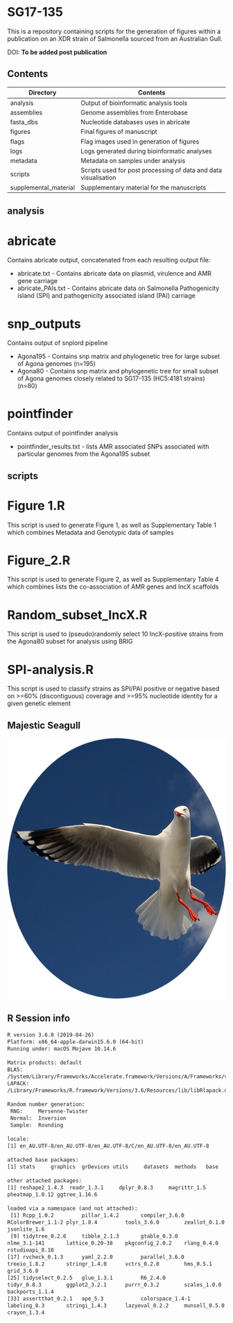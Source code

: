 # SG17-135
This is a repository containing scripts for the generation of figures within a publication on an XDR strain of Salmonella sourced from an Australian Gull.

DOI: **To be added post publication**

## Contents

|Directory|Contents|
|--------|------|
|analysis|Output of bioinformatic analysis tools|
|assemblies|Genome assemblies from Enterobase|
|fasta_dbs|Nucleotide databases uses in abricate|
|figures|Final figures of manuscript|
|flags|Flag images used in generation of figures|
|logs|Logs generated during bioinformatic analyses|
|metadata|Metadata on samples under analysis|
|scripts|Scripts used for post processing of data and data visualisation|
|supplemental_material|Supplementary material for the manuscripts|

## analysis
# abricate
Contains abricate output, concatenated from each resulting output file:
* abricate.txt - Contains abricate data on plasmid, virulence and AMR gene carriage
* abricate_PAIs.txt - Contains abricate data on Salmonella Pathogenicity island (SPI) and pathogenicity associated island (PAI) carriage

# snp_outputs
Contains output of snplord pipeline
* Agona195 - Contains snp matrix and phylogenetic tree for large subset of Agona genomes (n=195)
* Agona80 - Contains snp matrix and phylogenetic tree for small subset of Agona genomes closely related to SG17-135 (HC5:4181 strains) (n=80)

# pointfinder
Contains output of pointfinder analysis
* pointfinder_results.txt - lists AMR associated SNPs associated with particular genomes from the Agona195 subset

## scripts
# Figure 1.R
This script is used to generate Figure 1, as well as Supplementary Table 1 which combines Metadata and Genotypic data of samples

# Figure_2.R
This script is used to generate Figure 2, as well as Supplementary Table 4 which combines lists the co-association of AMR genes and IncX scaffolds

# Random_subset_IncX.R
This script is used to (pseudo)randomly select 10 IncX-positive strains from the Agona80 subset for analysis using BRIG

# SPI-analysis.R
This script is used to classify strains as SPI/PAI positive or negative based on >=60% (discontiguous) coverage and >=95% nucleotide identity for a given genetic element









## Majestic Seagull



<p align="center">
  <img width="600" height="600" src="https://raw.githubusercontent.com/maxlcummins/SG17-135/master/majestic_gull_dot_jpeg.png">
</p>





## R Session info
```
R version 3.6.0 (2019-04-26)
Platform: x86_64-apple-darwin15.6.0 (64-bit)
Running under: macOS Mojave 10.14.6

Matrix products: default
BLAS:   /System/Library/Frameworks/Accelerate.framework/Versions/A/Frameworks/vecLib.framework/Versions/A/libBLAS.dylib
LAPACK: /Library/Frameworks/R.framework/Versions/3.6/Resources/lib/libRlapack.dylib

Random number generation:
 RNG:     Mersenne-Twister 
 Normal:  Inversion 
 Sample:  Rounding 
 
locale:
[1] en_AU.UTF-8/en_AU.UTF-8/en_AU.UTF-8/C/en_AU.UTF-8/en_AU.UTF-8

attached base packages:
[1] stats     graphics  grDevices utils     datasets  methods   base     

other attached packages:
[1] reshape2_1.4.3  readr_1.3.1     dplyr_0.8.3     magrittr_1.5    pheatmap_1.0.12 ggtree_1.16.6  

loaded via a namespace (and not attached):
 [1] Rcpp_1.0.2         pillar_1.4.2       compiler_3.6.0     RColorBrewer_1.1-2 plyr_1.8.4         tools_3.6.0        zeallot_0.1.0      jsonlite_1.6      
 [9] tidytree_0.2.6     tibble_2.1.3       gtable_0.3.0       nlme_3.1-141       lattice_0.20-38    pkgconfig_2.0.2    rlang_0.4.0        rstudioapi_0.10   
[17] rvcheck_0.1.3      yaml_2.2.0         parallel_3.6.0     treeio_1.8.2       stringr_1.4.0      vctrs_0.2.0        hms_0.5.1          grid_3.6.0        
[25] tidyselect_0.2.5   glue_1.3.1         R6_2.4.0           tidyr_0.8.3        ggplot2_3.2.1      purrr_0.3.2        scales_1.0.0       backports_1.1.4   
[33] assertthat_0.2.1   ape_5.3            colorspace_1.4-1   labeling_0.3       stringi_1.4.3      lazyeval_0.2.2     munsell_0.5.0      crayon_1.3.4 
```
